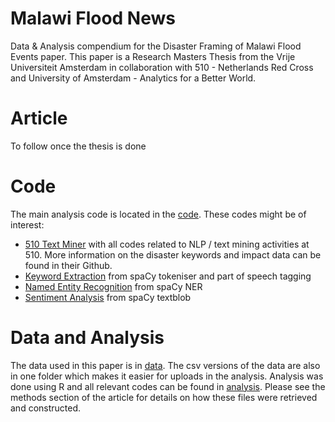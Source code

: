 # Malawi Flood News

Data & Analysis compendium for the Disaster Framing of Malawi Flood Events paper. This paper is a Research Masters Thesis from the Vrije Universiteit Amsterdam in collaboration with 510 - Netherlands Red Cross and University of Amsterdam - Analytics for a Better World. 

# Article
To follow once the thesis is done

# Code
The main analysis code is located in the [code](https://github.com/hbrbailon/malawi_news/tree/main/code). These codes might be of interest:
* [510 Text Miner](https://github.com/rodekruis/text_mining/tree/master/scrape_newspapers) with all codes related to NLP / text mining activities at 510. More information on the disaster keywords and impact data can be found in their Github.
* [Keyword Extraction](https://github.com/hbrbailon/malawi_news/blob/main/code/keyword_extraction.ipynb) from spaCy tokeniser and part of speech tagging
* [Named Entity Recognition](https://github.com/hbrbailon/malawi_news/blob/main/code/ner.ipynb) from spaCy NER
* [Sentiment Analysis](https://github.com/hbrbailon/malawi_news/blob/main/code/sentiment.ipynb) from spaCy textblob

# Data and Analysis
The data used in this paper is in [data](https://github.com/hbrbailon/malawi_news/tree/main/data). The csv versions of the data are also in one folder which makes it easier for uploads in the analysis. Analysis was done using R and all relevant codes can be found in [analysis](https://github.com/hbrbailon/malawi_news/tree/main/analysis). Please see the methods section of the article for details on how these files were retrieved and constructed. 




